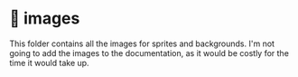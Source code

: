 # 📂 images

This folder contains all the images for sprites and backgrounds. I'm not going to add the images to the documentation, as it would be costly for the time it would take up.&#x20;
